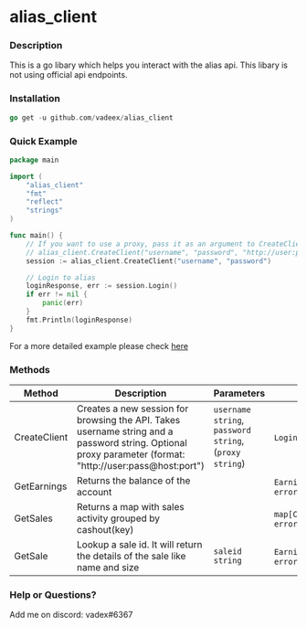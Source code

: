 # alias_client

### Description
This is a go libary which helps you interact with the alias api. This libary is not using official api endpoints.

### Installation

```go
go get -u github.com/vadeex/alias_client
```

### Quick Example
```go
package main

import (
	"alias_client"
	"fmt"
	"reflect"
	"strings"
)

func main() {
	// If you want to use a proxy, pass it as an argument to CreateClient:
	// alias_client.CreateClient("username", "password", "http://user:pass@host:port")
	session := alias_client.CreateClient("username", "password")

	// Login to alias
	loginResponse, err := session.Login()
	if err != nil {
		panic(err)
	}
	fmt.Println(loginResponse)
}
```
For a more detailed example please check [here](https://github.com/vadeex/alias_client/blob/main/example/main.go)

### Methods
Method | Description                                                                                                                                                        | Parameters                                   | Return
--- |--------------------------------------------------------------------------------------------------------------------------------------------------------------------|-----------------------------------|--------------
CreateClient | Creates a new session for browsing the API. Takes username string and a password string. Optional proxy parameter (format: "http://user:pass@host:port") | `username string`, `password string`, (`proxy string`) | `LoginResponse`, `error`
GetEarnings | Returns the balance of the account |  | `EarningsResponse`, `error`
GetSales | Returns a map with sales activity grouped by cashout(key) |  | `map[Cashout][]Item`, `error`
GetSale | Lookup a sale id. It will return the details of the sale like name and size | `saleid string` | `EarningsResponseSale`, `error`

### Help or Questions?
Add me on discord: vadex#6367
